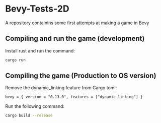 # Bevy-Tests-2D
A repository containins some first attempts at making a game in Bevy

## Compiling and run the game (development)
Install rust and run the command:
```bash
cargo run
```

## Compiling the game (Production to OS version)
Remove the dynamic_linking feature from Cargo.toml:
```
bevy = { version = "0.13.0", features = ["dynamic_linking"] }
```
Run the following command:
```bash
cargo build --release
```